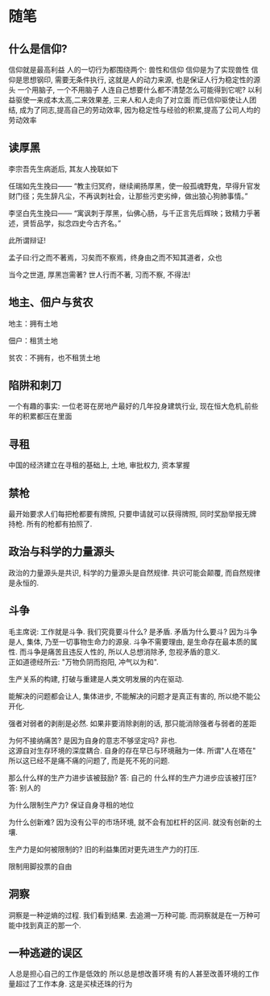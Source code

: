 # 随笔

## 什么是信仰?

信仰就是最高利益
人的一切行为都围绕两个: 兽性和信仰
信仰是为了实现兽性
信仰是思想钢印, 需要无条件执行, 这就是人的动力来源, 也是保证人行为稳定性的源头
一个用脑子, 一个不用脑子
人连自己想要什么都不清楚怎么可能得到它呢?
以利益驱使一来成本太高,二来效果差, 三来人和人走向了对立面
而已信仰驱使让人团结, 成为了同志,提高自己的劳动效率, 因为稳定性与经验的积累,提高了公司人均的劳动效率

## 读厚黑

李宗吾先生病逝后, 其友人挽联如下

任瑞如先生挽曰——
“教主归冥府，继续阐扬厚黑，使一般孤魂野鬼，早得升官发财门径；先生辞凡尘，不再讽刺社会，让那些污吏劣绅，做出狼心狗肺事情。”

李坚白先生挽曰——
“寓讽刺于厚黑，仙佛心肠，与千正言先后辉映；致精力乎著述，贤哲品学，拟念四史今古齐名。”

此所谓辩证!

孟子曰:行之而不著焉，习矣而不察焉，终身由之而不知其道者，众也

当今之世道, 厚黑岂需著? 世人行而不著, 习而不察, 不得法!

## 地主、佃户与贫农

地主：拥有土地

佃户：租赁土地

贫农：不拥有，也不租赁土地

## 陷阱和刺刀

一个有趣的事实: 一位老哥在房地产最好的几年投身建筑行业, 现在恒大危机,前些年的积累都压在里面

## 寻租

中国的经济建立在寻租的基础上, 土地, 审批权力, 资本掌握

## 禁枪

最开始要求人们每把枪都要有牌照, 只要申请就可以获得牌照, 同时奖励举报无牌持枪. 所有的枪都有拍照了. 

## 政治与科学的力量源头

政治的力量源头是共识, 科学的力量源头是自然规律. 共识可能会颠覆, 而自然规律是永恒的.

## 斗争
毛主席说: 工作就是斗争.
我们究竟要斗什么? 是矛盾.
矛盾为什么要斗? 因为斗争是人, 集体, 乃至一切事物生命力的源泉.
斗争不需要理由, 是生命存在最本质的属性.
而斗争是痛苦且违反人性的, 所以人总想消除矛, 忽视矛盾的意义.   
正如道德经所云: "万物负阴而抱阳, 冲气以为和". 


生产关系的构建, 打破与重建是人类文明发展的内在驱动.

能解决的问题都会让人, 集体进步,  不能解决的问题才是真正有害的, 所以绝不能公开化. 

强者对弱者的剥削是必然. 如果非要消除剥削的话, 那只能消除强者与弱者的差距

为何不接纳痛苦? 是因为自身的意志不够坚定吗? 非也.  
这源自对生存环境的深度耦合. 自身的存在早已与环境融为一体. 所谓"人在塔在" 
所以这已经不是痛不痛的问题了, 而是死不死的问题. 

那么什么样的生产力进步该被鼓励? 答: 自己的 
什么样的生产力进步应该被打压? 答: 别人的 

为什么限制生产力? 保证自身寻租的地位 

为什么创新难? 因为没有公平的市场环境, 就不会有加杠杆的区间. 就没有创新的土壤.

生产力是如何被限制的? 旧的利益集团对更先进生产力的打压. 

限制用脚投票的自由

## 洞察
洞察是一种逆熵的过程. 我们看到结果. 去追溯一万种可能. 而洞察就是在一万种可能中找到真正的那一个.

## 一种逃避的误区
人总是担心自己的工作是低效的
所以总是想改善环境
有的人甚至改善环境的工作量超过了工作本身. 这是买椟还珠的行为